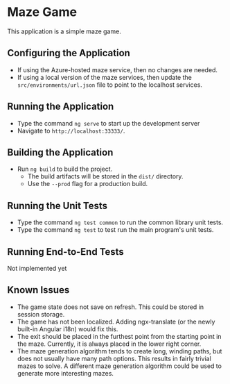 # Maze Game

This application is a simple maze game.

## Configuring the Application

- If using the Azure-hosted maze service, then no changes are needed.
- If using a local version of the maze services, then update the `src/environments/url.json` file to point to the localhost services.

## Running the Application

- Type the command `ng serve` to start up the development server
- Navigate to `http://localhost:33333/`. 


## Building the Application

- Run `ng build` to build the project. 
  - The build artifacts will be stored in the `dist/` directory.
  - Use the `--prod` flag for a production build.

## Running the Unit Tests

- Type the command `ng test common` to run the common library unit tests.
- Type the command `ng test` to test run the main program's unit tests.

## Running End-to-End Tests

Not implemented yet

## Known Issues

- The game state does not save on refresh.  This could be stored in session storage.
- The game has not been localized.  Adding ngx-translate (or the newly built-in Angular i18n) would fix this.
- The exit should be placed in the furthest point from the starting point in the maze.  Currently, it is always placed in the lower right corner.
- The maze generation algorithm tends to create long, winding paths, but does not usually have many path options.  This results in fairly trivial mazes to solve.  A different maze generation algorithm could be used to generate more interesting mazes.
